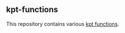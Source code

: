 kpt-functions
--------------------------

This repository contains various [kpt
functions](https://googlecontainertools.github.io/kpt/guides/consumer/function/).
